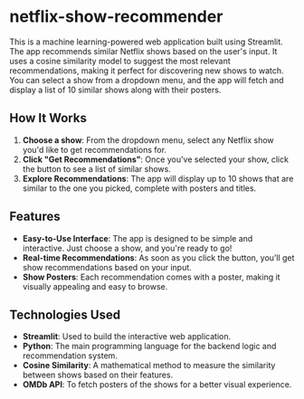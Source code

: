 # netflix-show-recommender

This is a machine learning-powered web application built using Streamlit. The app recommends similar Netflix shows based on the user's input. It uses a cosine similarity model to suggest the most relevant recommendations, making it perfect for discovering new shows to watch. You can select a show from a dropdown menu, and the app will fetch and display a list of 10 similar shows along with their posters.

## How It Works

1. **Choose a show**: From the dropdown menu, select any Netflix show you'd like to get recommendations for.
2. **Click "Get Recommendations"**: Once you've selected your show, click the button to see a list of similar shows.
3. **Explore Recommendations**: The app will display up to 10 shows that are similar to the one you picked, complete with posters and titles.

## Features

- **Easy-to-Use Interface**: The app is designed to be simple and interactive. Just choose a show, and you're ready to go!
- **Real-time Recommendations**: As soon as you click the button, you’ll get show recommendations based on your input.
- **Show Posters**: Each recommendation comes with a poster, making it visually appealing and easy to browse.

## Technologies Used

- **Streamlit**: Used to build the interactive web application.
- **Python**: The main programming language for the backend logic and recommendation system.
- **Cosine Similarity**: A mathematical method to measure the similarity between shows based on their features.
- **OMDb API**: To fetch posters of the shows for a better visual experience.
